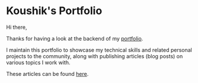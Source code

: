 # Koushik's Portfolio

Hi there,

Thanks for having a look at the backend of my [portfolio](https://koushikkhan.github.io/portfolio/).

I maintain this portfolio to showcase my technical skills and related personal projects to the community, along with publishing articles (blog posts) on various topics I work with.

These articles can be found [here](https://koushikkhan.github.io/portfolio/posts.html).
